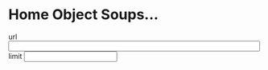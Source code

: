 # Home Object Soups...


<lively-import src="_navigation.html"></lively-import>

<div>
url <input style="width:500px" id="url" value=""><br>
limit <input id="limit">
</div>

<script>
  const MAX_ELEMENTS = 400


  import moment from "src/external/moment.js";  
  import Strings from 'src/client/strings.js'  
  import Colors from "src/external/tinycolor.js"
  import d3 from "src/external/d3.v5.js"

  function transformSTONToJS(source) {
    var source  = source
      // .replace(/\n/g, "")
      .replace(/([A-Za-z0-9_\-]+)\{/g, "{_class: '$1', ")
      .replace(/([,{\[] ?)#([A-Za-z0-9_\-]+)([:,\]])/g, "$1'$2'$3") 
      .replace(/([,{\[] ?)#([A-Za-z0-9_\-]+)([:,\]])/g, "$1'$2'$3")  // OH NO... use lookahead?
      .replace(/\:\@([0-9]+)/g, ":'@$1'") 
      .replace(/OrderedCollection\[/g, "[") 
      .replace(/Set\[/g, "[")
      .replace(/\\\\/g, "\\")
      // `\\\\'`
    return "(" +source + ")"
  }

  function parseSTON(source) {
    if (!source) return {}
    var nil = undefined
    var DateAndTime = new Proxy({}, {
      get(target, key, receiver) {
        return moment(key)
      }
    })
    var Date = new Proxy({}, {
      get(target, key, receiver) {
        return moment(key)
      }
    })
    var UUID = new Proxy({}, {
      get(target, key, receiver) {
        return `${key}` 
      }
    })
    return eval(transformSTONToJS(source))
  }
  
  
  class ObjectGraph {

    static connectInput(element, initValue, update) {
      element.value = initValue
      element.addEventListener("change", function(evt) {
          update(this.value)
      })
    }
    
    static query(query) {
      return lively.query(this.ctx, query)
    }
    
    static async create(ctx) {
      this.ctx = ctx
  
      var url = "http://localhost:9005/Desktop/object-storage.zip"

      this.query("input#url").value = url
      var limitElement = this.query("input#limit")

      limitElement.value = MAX_ELEMENTS
      
      var urlElement = this.query("input#url")
      var container = this.query("lively-container");
      var graphviz = await (<graphviz-dot engine="neato" server="true"></graphviz-dot>)
      
      
      var width = 1800
      var height = 1200
      
      
      graphviz.style.width = width + "px"
      graphviz.style.height = height +"px"


      var limit = Number(limitElement.value)
      limitElement.addEventListener("change", function(evt) {
          limit = Number(this.value)
          updateTable() // on Enter
      });
      
      urlElement.addEventListener("change", function(evt) {
        url = this.value
        updateTable() // on Enter
      });

      window.SmalltalkHomeObjectsCache = window.SmalltalkHomeObjectsCache || new Map()
      var fileCache = window.SmalltalkHomeObjectsCache 
      
      
      window.SmalltalkHomeObjectsMap = window.SmalltalkHomeObjectsMap || new Map()
      var objectMap = window.SmalltalkHomeObjectsMap 
      
      function reset() {
        window.SmalltalkHomeObjectsMap = new Map()
      }
      // reset()
      
      var objects
      var edges
      var nodes
      
      
      var selectedChange 
      var selectedNode 

      var linkToFilenameMap

      function linkToFilename(link) {
        return linkToFilenameMap.get(link)
      }

      function key(id) {
        if (!id) throw ("id missing")
        return "_" + id.replace(/.*\//,"").replace(/[^a-z0-9A-Z_]/g,"")
      }


      function addEdge(a , b, style="") {
        edges.add(key(a)  + " -> " +  key(b) + style)
      }
      
      var classColors = new Map()
   

      var updateTable = async () => {

        objects = new Map()
        edges = new Set()
        nodes = []




        if (!zip) {
          var zip = window.SmalltalkHomeObjects
          var blob = await fetch(url).then(r => r.blob())
          zip = await JSZip.loadAsync(blob)
          window.SmalltalkHomeObjects = zip
        }
        var data  =  Object.keys(zip.files)
        
        linkToFilenameMap = new Map()
        data.forEach(ea => {
          var link = ea.replace(/.*\//,"").replace(/[^0-9A-Za-z]/g,"")
          linkToFilenameMap.set(link, ea)
        })

        data = data.reverse()

        var it = new Map()
        
        
        var progress = await lively.showProgress("update");
        var total = data.length;
        var i=0
        var start = performance.now()
        
        var addObject = async (eaName) => {
          if (i > 100) {
            debugger
          }
          if (objects.get(key(eaName))) {
            console.log("stop " + eaName)
            return // we have it already
          }

          var unfinished=false
          var ea = objectMap.get(eaName)
          if(!ea) {
            ea = {name: eaName, file: zip.files[eaName]}
            objectMap.set(eaName, ea)

            var contents = fileCache.get(eaName)
            if (!contents) {
              contents = await ea.file.async("string")
              fileCache.set(eaName, contents)            
            }

            ea.links = Strings.matchAll(/DomainObjectLink\{\#uuid\:UUID\['([A-Za-z0-9\-]+)'\]/g, contents).map(ea => ea[1])
            try {
              ea.object  = parseSTON(contents)
            } catch(e) {
              ea.error = e
              ea.transformed = transformSTONToJS(contents || "")
            }
            ea.contents = contents
          }
          objects.set(key(eaName), ea)


          if (ea.links) { 
            ea.links.forEach(link => {
              if (!objects.get(key(link))) {
                if (i < limitElement.value) {

                  addEdge(eaName, link, `[color="gray"]`)            
                  addObject(linkToFilename(link))
                } else {
                  unfinished=true
                  // nodes.push(key(link) + `[color="lightgray" label="..."]`)
                  // addEdge(eaName, link, `[color="gray"]`)            
                }

              }
            })            
          }

          var style
          if (ea.object) {
            var color = classColors.get(ea.object._class)
            if (!color) {
              color = Colors.random().desaturate().toHexString()
              classColors.set(ea.object._class, color)
            }
            style = `[style="${unfinished ? "" : "filled"}" color="${color}" label="${i} ${ea.object._class}"]`  // style="filled" 
          } else {
            style = `[fontcolor="red" label="ERROR"]`
          }
          console.log("NODE " + key(eaName))
          console.log("add " + i + " " + eaName)
          progress.value = i++ / total

          nodes.push(key(eaName) + style)
        }
        
        
        try {
          for(var eaName of data) {
            if (i > limitElement.value) break; 
            await addObject(eaName)
          }
        } finally {
          progress.remove()
        
        }
        lively.notify("loaded in " + Math.round(performance.now() - start) + "ms")
        
// 
// overlap=scale;
        var source = `digraph {
          edge [ len=4] 
        
          node [ style="filled" color="lightgray" fontsize="8pt" fontname="helvetica"]; 
          ${Array.from(edges).join(";")} 
          ${nodes.join(";")} 
        }`
          
          
        graphviz.innerHTML = `<` +`script type="graphviz">`+source+ `<` + `/script>}`
        var start = performance.now()
        await graphviz.updateViz()
        lively.notify("layouted  in " + Math.round(performance.now() - start) + "ms" )
        
        var svg = graphviz.get("svg")
        var zoomElement = document.createElementNS("http://www.w3.org/2000/svg", "g")
        
        var zoomG = d3.select(zoomElement)
        var svgOuter = d3.select(svg)
        var svgGraph = d3.select(graphviz.get("#graph0"))
        
        svgOuter
          .style("pointer-events", "all")        
          .call(d3.zoom()
              .scaleExtent([1 / 30, 30])
              .on("zoom", () => {
                zoomG.attr("transform", d3.event.transform);
              }));
        
        svg.appendChild(zoomElement)
        zoomElement.appendChild(graphviz.get("#graph0"))
        
        
        
        graphviz.shadowRoot.querySelectorAll("g.node").forEach(ea => {
          d3.select(ea).style("pointer-events", "all")
          ea.addEventListener("click", async (evt) => {
            // lively.showElement(ea)
            var key = ea.querySelector('title').textContent
            var object = objects.get(key)
                        
            if (evt.shiftKey) {
              lively.openInspector({
                element: ea,
                key: key,
                objects: objects,
                data: object
              })
              return
            }



            if (selectedNode) {
              selectedNode.querySelector("polygon,ellipse").setAttribute("fill", "none")
            }
            selectedNode = ea
            selectedNode.querySelector("polygon,ellipse").setAttribute("fill", "lightgray")
            selectedChange = object
          })
        })
        
      }

      updateTable()

      var style = document.createElement("style")
      style.textContent = `
      td.comment {
        max-width: 300px
      }
      div#root {
        overflow: visible;
      }
      `
      graphviz


      var div = document.createElement("div")
      div.id = "root"
      
      div.appendChild(style)
      div.appendChild(<div>
        <button click={evt => {
          lively.notify("reset")
          reset();
          updateTable()
        }}>reset</button>
        <button click={evt => updateTable()}>update</button>
      </div>)
      div.appendChild(graphviz)
      
      return div
    }
  }
  ObjectGraph.create(this)
</script>